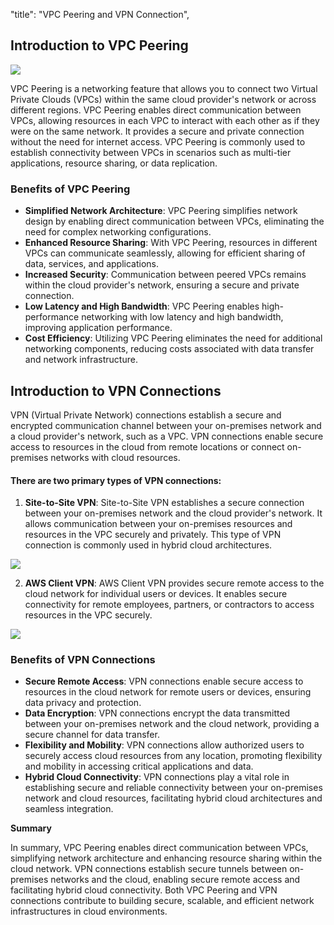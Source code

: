 "title": "VPC Peering and VPN Connection",

## Introduction to VPC Peering
<img src="https://darey-io-pbl-projects-images.s3.eu-west-2.amazonaws.com/practices/vpc-peering.png" >

VPC Peering is a networking feature that allows you to connect two Virtual Private Clouds (VPCs) within the same cloud provider's network or across different regions. VPC Peering enables direct communication between VPCs, allowing resources in each VPC to interact with each other as if they were on the same network. It provides a secure and private connection without the need for internet access. VPC Peering is commonly used to establish connectivity between VPCs in scenarios such as multi-tier applications, resource sharing, or data replication.

### Benefits of VPC Peering

* **Simplified Network Architecture**: VPC Peering simplifies network design by enabling direct communication between VPCs, eliminating the need for complex networking configurations.
* **Enhanced Resource Sharing**: With VPC Peering, resources in different VPCs can communicate seamlessly, allowing for efficient sharing of data, services, and applications.
* **Increased Security**: Communication between peered VPCs remains within the cloud provider's network, ensuring a secure and private connection.
* **Low Latency and High Bandwidth**: VPC Peering enables high-performance networking with low latency and high bandwidth, improving application performance.
* **Cost Efficiency**: Utilizing VPC Peering eliminates the need for additional networking components, reducing costs associated with data transfer and network infrastructure.

## Introduction to VPN Connections

VPN (Virtual Private Network) connections establish a secure and encrypted communication channel between your on-premises network and a cloud provider's network, such as a VPC. VPN connections enable secure access to resources in the cloud from remote locations or connect on-premises networks with cloud resources.

#### There are two primary types of VPN connections:

1. **Site-to-Site VPN**: Site-to-Site VPN establishes a secure connection between your on-premises network and the cloud provider's network. It allows communication between your on-premises resources and resources in the VPC securely and privately. This type of VPN connection is commonly used in hybrid cloud architectures.

<img src="https://darey-io-pbl-projects-images.s3.eu-west-2.amazonaws.com/practices/site-site.png" >

2. **AWS Client VPN**: AWS Client VPN provides secure remote access to the cloud network for individual users or devices. It enables secure connectivity for remote employees, partners, or contractors to access resources in the VPC securely.

<img src="https://darey-io-pbl-projects-images.s3.eu-west-2.amazonaws.com/practices/aws-client.png" >

   
### Benefits of VPN Connections

+ **Secure Remote Access**: VPN connections enable secure access to resources in the cloud network for remote users or devices, ensuring data privacy and protection.
+ **Data Encryption**: VPN connections encrypt the data transmitted between your on-premises network and the cloud network, providing a secure channel for data transfer.
+ **Flexibility and Mobility**: VPN connections allow authorized users to securely access cloud resources from any location, promoting flexibility and mobility in accessing critical applications and data.
+ **Hybrid Cloud Connectivity**: VPN connections play a vital role in establishing secure and reliable connectivity between your on-premises network and cloud resources, facilitating hybrid cloud architectures and seamless integration.
  

**Summary**

In summary, VPC Peering enables direct communication between VPCs, simplifying network architecture and enhancing resource sharing within the cloud network. VPN connections establish secure tunnels between on-premises networks and the cloud, enabling secure remote access and facilitating hybrid cloud connectivity. Both VPC Peering and VPN connections contribute to building secure, scalable, and efficient network infrastructures in cloud environments.